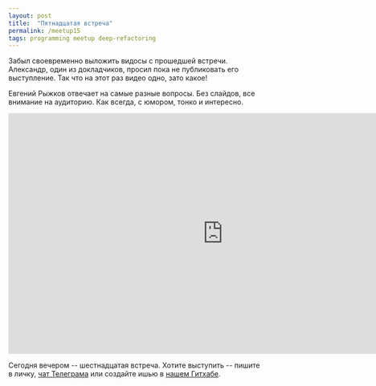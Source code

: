 ```yaml
---
layout: post
title:  "Пятнадцатая встреча"
permalink: /meetup15
tags: programming meetup deep-refactoring
---
```


[url-telegram]: https://telegram.me/deeprefactoring
[url-github]: https://github.com/deeprefactoring/deeprefactoring.github.io/issues

Забыл своевременно выложить видосы с прошедшей встречи. Александр, один из
докладчиков, просил пока не публиковать его выступление. Так что на этот раз
видео одно, зато какое!

Евгений Рыжков отвечает на самые разные вопросы. Без слайдов, все внимание на
аудиторию. Как всегда, с юмором, тонко и интересно.

<iframe width="854" height="480" src="https://www.youtube.com/embed/S2i4yP4l0tU"
frameborder="0" allowfullscreen></iframe>

Сегодня вечером -- шестнадцатая встреча. Хотите выступить -- пишите в личку,
[чат Телеграма][url-telegram] или создайте ишью в [нашем Гитхабе][url-github].

